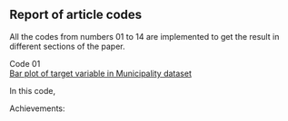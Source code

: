 ## Report of article codes 

All the codes from numbers 01 to 14 are implemented to get the result in different sections of the paper.


Code 01 <br />
[Bar plot of target variable in Municipality dataset](01_Municipality_dataset_plots.ipynb)

In this code, 

Achievements: 
